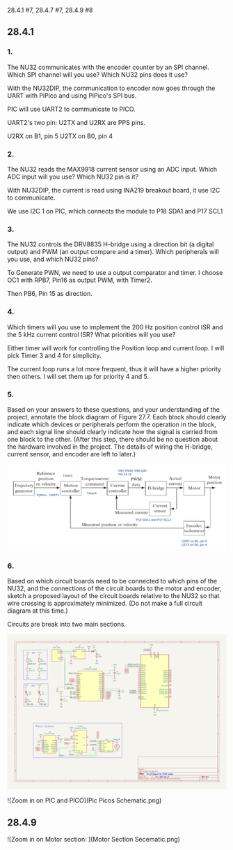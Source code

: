28.4.1 #7, 28.4.7 #7, 28.4.9 #8


## 28.4.1

### 1. 
The NU32 communicates with the encoder counter by an SPI channel. Which SPI channel
will you use? Which NU32 pins does it use?

With the NU32DIP, the communication to encoder now goes through the UART with PiPico and using PiPico's SPI bus. 

PIC will use UART2 to communicate to PICO. 

UART2's two pin: U2TX and U2RX are PPS pins.

U2RX on B1, pin 5
U2TX on B0, pin 4


### 2. 
The NU32 reads the MAX9918 current sensor using an ADC input. Which ADC input
will you use? Which NU32 pin is it?

With NU32DIP, the current is read using INA219 breakout board, it use I2C to communicate. 

We use I2C 1 on PIC, which connects the module to P18 SDA1 and P17 SCL1

### 3.
The NU32 controls the DRV8835 H-bridge using a direction bit (a digital output) and
PWM (an output compare and a timer). Which peripherals will you use, and which NU32
pins?

To Generate PWN, we need to use a output comparator and timer. I choose OC1 with RPB7, Pin16 as output PWM, with Timer2. 

Then PB6, Pin 15 as direction.


### 4.
Which timers will you use to implement the 200 Hz position control ISR and the 5 kHz
current control ISR? What priorities will you use?

Either timer will work for controlling the Position loop and current loop. I will pick Timer 3 and 4 for simplicity.

The current loop runs a lot more frequent, thus it will have a higher priority then others. I will set them up for 
priority 4 and 5. 


### 5.
Based on your answers to these questions, and your understanding of the project, annotate
the block diagram of Figure 27.7. Each block should clearly indicate which devices or
peripherals perform the operation in the block, and each signal line should clearly indicate
how the signal is carried from one block to the other. (After this step, there should be no
question about the hardware involved in the project. The details of wiring the H-bridge,
current sensor, and encoder are left to later.)

![Alt text](Block-diagram.png)


### 6.
Based on which circuit boards need to be connected to which pins of the NU32, and the
connections of the circuit boards to the motor and encoder, sketch a proposed layout of the
circuit boards relative to the NU32 so that wire crossing is approximately minimized. (Do
not make a full circuit diagram at this time.)

Circuits are break into two main sections. 

![Overall schematic](Schematic.png)


![Zoom in on PIC and PICO](Pic Picos Schematic.png)


## 28.4.9

![Zoom in on Motor section: ](Motor Section Secematic.png)


